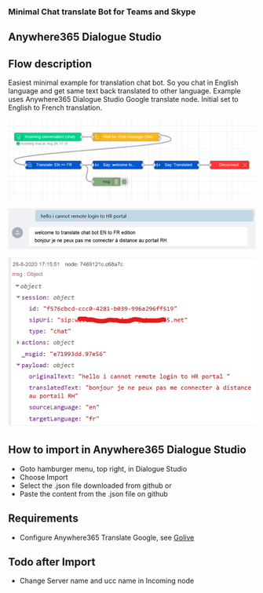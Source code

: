 ### Minimal Chat translate Bot for Teams and Skype
## Anywhere365 Dialogue Studio
## Flow description
Easiest minimal example for translation chat bot. So you chat in English language and get same text back translated to other language. Example uses Anywhere365 Dialogue Studio Google translate node. Initial set to English to French translation.

![translate chat minimal](https://github.com/Anywhere365/DialogueStudioFlows/blob/master/TranslateChatGoogle_minimal/resources/a365-ds-translate-chat-minimal.png?raw=true)

![translate chat chat minimal](https://github.com/Anywhere365/DialogueStudioFlows/blob/master/TranslateChatGoogle_minimal/resources/a365-ds-translate-chat-chat-minimal.png?raw=true)

![translate chat debug minimal](https://github.com/Anywhere365/DialogueStudioFlows/blob/master/TranslateChatGoogle_minimal/resources/a365-ds-translate-chat-debug-minimal.png?raw=true)

## How to import in Anywhere365 Dialogue Studio
- Goto hamburger menu, top right, in Dialogue Studio
- Choose Import
- Select the .json file downloaded from github  or
- Paste the content from the .json file on github

## Requirements
- Configure Anywhere365 Translate Google, see [Golive](https://golive.anywhere365.io/platform_elements/core/scenarios/how_to_configure_translation.html)


## Todo after Import
- Change Server name and ucc name in Incoming node